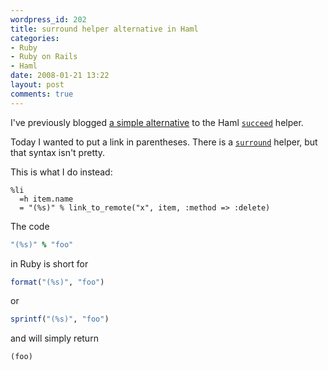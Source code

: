 ```yaml
---
wordpress_id: 202
title: surround helper alternative in Haml
categories:
- Ruby
- Ruby on Rails
- Haml
date: 2008-01-21 13:22
layout: post
comments: true
---
```

I've previously blogged <a href="http://henrik.nyh.se/2007/11/comma-after-link-in-haml">a simple alternative</a> to the Haml <code><a href="http://haml.hamptoncatlin.com/docs/rdoc/classes/Haml/Helpers.html#M000013">succeed</a></code> helper.

Today I wanted to put a link in parentheses. There is a <code><a href="http://haml.hamptoncatlin.com/docs/rdoc/classes/Haml/Helpers.html#M000011">surround</a></code> helper, but that syntax isn't pretty.

This is what I do instead:

``` haml
%li
  =h item.name
  = "(%s)" % link_to_remote("x", item, :method => :delete)
```

The code

``` ruby
"(%s)" % "foo"
```
in Ruby is short for

``` ruby
format("(%s)", "foo")
```
or

``` ruby
sprintf("(%s)", "foo")
```
and will simply return

    (foo)

